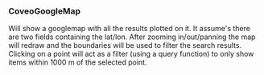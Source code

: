 
### CoveoGoogleMap
Will show a googlemap with all the results plotted on it. It assume's there are two fields containing the lat/lon.
After zooming in/out/panning the map will redraw and the boundaries will be used to filter the search results.
Clicking on a point will act as a filter (using a query function) to only show items within 1000 m of the selected point.
